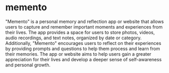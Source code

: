# memento

"Memento" is a personal memory and reflection app or website that allows users to capture and remember important moments and experiences from their lives. The app provides a space for users to store photos, videos, audio recordings, and text notes, organized by date or category. Additionally, "Memento" encourages users to reflect on their experiences by providing prompts and questions to help them process and learn from their memories. The app or website aims to help users gain a greater appreciation for their lives and develop a deeper sense of self-awareness and personal growth.
